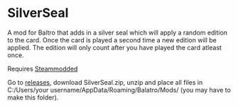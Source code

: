 # SilverSeal

A mod for Baltro that adds in a silver seal which will apply a random edition to the card.
Once the card is played a second time a new edition will be applied. 
The edition will only count after you have played the card atleast once.

Requires [Steammodded](https://github.com/Steamopollys/Steamodded)

Go to [releases](https://github.com/mwithington/SilverSeal/releases), download SilverSeal.zip, unzip and place all files in C:/Users/your username/AppData/Roaming/Balatro/Mods/ (you may have to make this folder).
